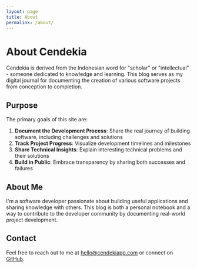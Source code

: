 ```yaml
---
layout: page
title: About
permalink: /about/
---
```


# About Cendekia

Cendekia is derived from the Indonesian word for "scholar" or "intellectual" - someone dedicated to knowledge and learning. This blog serves as my digital journal for documenting the creation of various software projects from conception to completion.

## Purpose

The primary goals of this site are:

1. **Document the Development Process**: Share the real journey of building software, including challenges and solutions
2. **Track Project Progress**: Visualize development timelines and milestones
3. **Share Technical Insights**: Explain interesting technical problems and their solutions
4. **Build in Public**: Embrace transparency by sharing both successes and failures

## About Me

I'm a software developer passionate about building useful applications and sharing knowledge with others. This blog is both a personal notebook and a way to contribute to the developer community by documenting real-world project development.

## Contact

Feel free to reach out to me at [hello@cendekiapp.com](mailto:hello@cendekiapp.com) or connect on [GitHub](https://github.com/cendekiapp).
